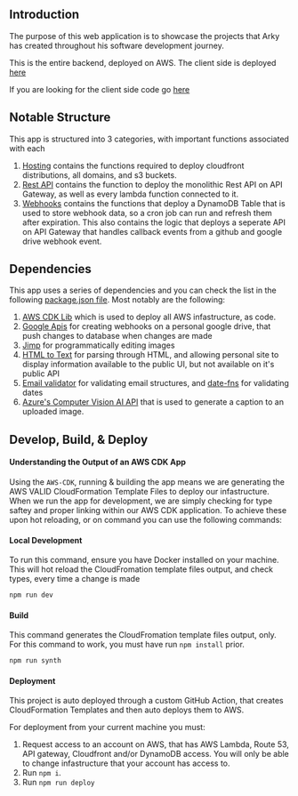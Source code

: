 ## Introduction
The purpose of this web application is to showcase the projects that Arky has created throughout his software development journey. 

This is the entire backend, deployed on AWS. The client side is deployed [here](https://arkyasmal.com)


If you are looking for the client side code go [here](https://github.com/aasmal97/Arky-Personal-Website-Client-Side)
## Notable Structure
This app is structured into 3 categories, with important functions associated with each
1. [Hosting](./app/lib/hosting/) contains the functions required to deploy cloudfront distributions, all domains, and s3 buckets.
2. [Rest API](./app/lib/restAPI/) contains the function to deploy the monolithic Rest API on API Gateway, as well as every lambda function connected to it.
3. [Webhooks](./app/lib/webhooks/) contains the functions that deploy a DynamoDB Table that is used to store webhook data, so a cron job can run and refresh them after expiration. This also contains the logic that deploys a seperate API on API Gateway that handles callback events from a github and google drive webhook event. 
## Dependencies
This app uses a series of dependencies and you can check the list in the following [package.json file](./package.json). Most notably are the following: 
1. [AWS CDK Lib](https://docs.aws.amazon.com/cdk/api/v2/docs/aws-construct-library.html) which is used to deploy all AWS infastructure, as code.
2.  [Google Apis](https://github.com/googleapis/google-api-nodejs-client) for creating webhooks on a personal google drive, that push changes to database when changes are made
3. [Jimp](https://github.com/jimp-dev/jimp) for programmatically editing images
4. [HTML to Text](https://github.com/html-to-text/node-html-to-text) for parsing through HTML, and allowing personal site to display information available to the public UI, but not available on it's public API
5. [Email validator](https://github.com/manishsaraan/email-validator) for validating email structures, and [date-fns](https://date-fns.org/) for validating dates
6. [Azure's Computer Vision AI API](https://azure.microsoft.com/en-ca/products/cognitive-services/computer-vision) that is used to generate a caption to an uploaded image. 

## Develop, Build, & Deploy

#### Understanding the Output of an AWS CDK App
Using the `AWS-CDK`, running & building the app means we are generating the AWS VALID CloudFormation Template Files to deploy our infastructure. When we run the app for development, we are simply checking for type saftey and proper linking within our AWS CDK application. To achieve these upon hot reloading, or on command you can use the following commands:

#### Local Development
To run this command, ensure you have Docker installed on your machine. This will hot reload the CloudFromation template files output, and check types, every time a change is made
```bash
npm run dev
```
#### Build 
This command generates the CloudFromation template files output, only. For this command to work, you must have run `npm install` prior.
```bash 
npm run synth
```
#### Deployment
This project is auto deployed through a custom GitHub Action, that creates CloudFormation Templates and then auto deploys them to AWS.

For deployment from your current machine you must:
1. Request access to an account on AWS, that has AWS Lambda, Route 53, API gateway, Cloudfront and/or DynamoDB access. You will only be able to change infastructure that your account has access to.
2. Run ```npm i```.
3. Run ```npm run deploy```